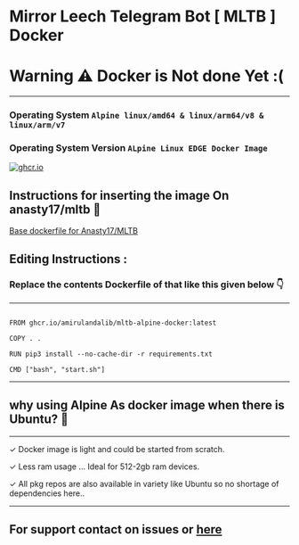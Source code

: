 # Mirror Leech Telegram Bot [ MLTB ] Docker

# Warning ⚠️ Docker is Not done Yet :(
---

### Operating System `Alpine linux/amd64 & linux/arm64/v8 & linux/arm/v7`
### Operating System Version `ALpine Linux EDGE Docker Image`

[![ghcr.io](https://github.com/amirulandalib/mltb-alpine-docker/actions/workflows/github-container-deploy.yml/badge.svg)](https://github.com/amirulandalib/mltb-alpine-docker/actions/workflows/github-container-deploy.yml)

## Instructions for inserting the image On anasty17/mltb 🧰

[Base dockerfile for Anasty17/MLTB](https://github.com/anasty17/mirror-leech-telegram-bot/blob/master/Dockerfile)

## Editing Instructions :

### Replace the contents Dockerfile of that like this given below 👇

---
```

FROM ghcr.io/amirulandalib/mltb-alpine-docker:latest

COPY . .

RUN pip3 install --no-cache-dir -r requirements.txt

CMD ["bash", "start.sh"]

```
---



## why using Alpine As docker image when there is Ubuntu? 🤔
 
---

 ✓ Docker image is light and could be started from scratch.

 ✓ Less ram usage ... Ideal for 512-2gb ram devices.

 ✓ All pkg repos are also available in variety like Ubuntu so no shortage of dependencies here..

---


## For support contact on issues or [here](https://t.me/kangershub)



